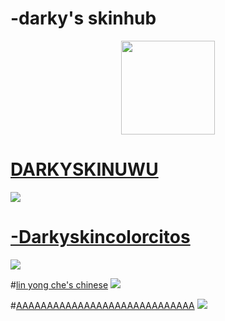 # -darky's skinhub
<p align="center">
<a href="https://osu.ppy.sh/users/20328099">
  <img src="https://a.ppy.sh/20328099"  
       width="150"
       height="150"></a>
<br>

  # [DARKYSKINUWU](https://github.com/agutin727/Catamarca-skins/raw/main/players/-darky/DARKYSKYNUWU.osk)
  [![](https://osu.ppy.sh/ss/19222115/b0a0)](https://github.com/agutin727/Catamarca-skins/raw/main/players/-darky/DARKYSKYNUWU.osk)

  # [-Darkyskincolorcitos](https://github.com/agutin727/Catamarca-skins/blob/main/players/-darky/Darkyskincolorcitos.osk)
  [![](https://osu.ppy.sh/ss/19223825/4fea)](https://github.com/agutin727/Catamarca-skins/blob/main/players/-darky/Darkyskincolorcitos.osk)

  #[lin yong che's chinese](https://github.com/agutin727/Catamarca-skins/blob/main/players/-darky/Lin%20Yong%20Che's%20Chinese%20Skin.osk)
    [![](https://osu.ppy.sh/ss/19223828/0d1b)](https://github.com/agutin727/Catamarca-skins/blob/main/players/-darky/Lin%20Yong%20Che's%20Chinese%20Skin.osk)

 #[AAAAAAAAAAAAAAAAAAAAAAAAAAAAA](https://github.com/agutin727/Catamarca-skins/blob/main/players/-darky/AAAAAAAAAAAAAAAAAAAAAAAAAAAAA.osk)
 [![](https://osu.ppy.sh/ss/19223833/c85b)](https://github.com/agutin727/Catamarca-skins/blob/main/players/-darky/AAAAAAAAAAAAAAAAAAAAAAAAAAAAA.osk)

 
